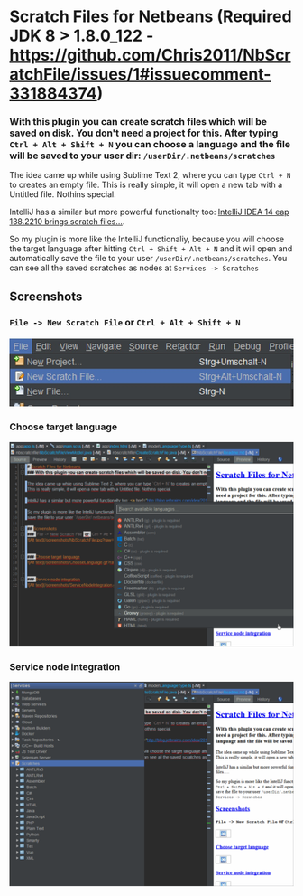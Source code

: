 # Scratch Files for Netbeans (Required JDK 8 > 1.8.0_122 - https://github.com/Chris2011/NbScratchFile/issues/1#issuecomment-331884374)
### With this plugin you can create scratch files which will be saved on disk. You don't need a project for this. After typing `Ctrl + Alt + Shift + N` you can choose a language and the file will be saved to your user dir: `/userDir/.netbeans/scratches`

The idea came up while using Sublime Text 2, where you can type `Ctrl + N` to creates an empty file.
This is really simple, it will open a new tab with a Untitled file. Nothins special.

IntelliJ has a similar but more powerful functionalty too: <a href="http://blog.jetbrains.com/idea/2014/09/intellij-idea-14-eap-138-2210-brings-scratch-files-and-better-mercurial-integration/">IntelliJ IDEA 14 eap 138.2210 brings scratch files...</a>. 

So my plugin is more like the IntelliJ functionaliy, because you will choose the target language after hitting `Ctrl + Shift + Alt + N` and it will open and automatically
save the file to your user `/userDir/.netbeans/scratches`. You can see all the saved scratches as nodes at `Services -> Scratches`

## Screenshots
### `File -> New Scratch File` or `Ctrl + Alt + Shift + N`
![Alt text](/screenshots/NbScratchFile.jpg?raw=true)


### Choose target language
![Alt text](/screenshots/ChooseLanguage.gif?raw=true)


### Service node integration
![Alt text](/screenshots/ServiceNodeIntegration.gif?raw=true)